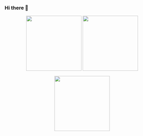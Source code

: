 ### Hi there 👋

<!--
**rocoide/rocoide** is a ✨ _special_ ✨ repository because its `README.md` (this file) appears on your GitHub profile.

Here are some ideas to get you started:

- 🔭 I’m currently working on ...
- 🌱 I’m currently learning ...
- 👯 I’m looking to collaborate on ...
- 🤔 I’m looking for help with ...
- 💬 Ask me about ...
- 📫 How to reach me: ...
- 😄 Pronouns: ...
- ⚡ Fun fact: ...
-->





<!--### ⚙️ &nbsp;GitHub Analytics -->
<p align="center">
    <img height="180em" src="https://github-readme-stats-eight-theta.vercel.app/api?username=rocoide&show_icons=true&theme=algolia&include_all_commits=true&count_private=true"/>
    <img height="180em" src="https://github-readme-stats-eight-theta.vercel.app/api/top-langs/?username=rocoide&layout=compact&langs_count=8&theme=algolia"/>
</p>

<p align="center">
    <img align="center" height="180em" src="https://i.pinimg.com/originals/2a/cf/48/2acf48725aa805887ed63e9fcf75c5de.gif"/>
</p>



